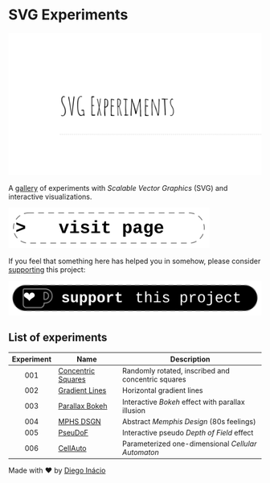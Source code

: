 # SVG Experiments

[![preview](assets/img/social-preview.png)](https://diegoinacio.github.io/svg-experiments/)

A [gallery](https://diegoinacio.github.io/svg-experiments/) of experiments with _Scalable Vector Graphics_ (SVG) and interactive visualizations.

[![visit page](assets/icon/visit_page.svg)](https://diegoinacio.github.io/svg-experiments/)

If you feel that something here has helped you in somehow, please consider [supporting](https://ko-fi.com/diegoinacio/) this project:

[![support this project](assets/icon/support_this_project.svg)](https://ko-fi.com/diegoinacio/)

## List of experiments

| Experiment | Name                                      | Description                                        |
| :--------: | ----------------------------------------- | -------------------------------------------------- |
|    001     | [Concentric Squares](svg-experiment-001/) | Randomly rotated, inscribed and concentric squares |
|    002     | [Gradient Lines](svg-experiment-002/)     | Horizontal gradient lines                          |
|    003     | [Parallax Bokeh](svg-experiment-003/)     | Interactive _Bokeh_ effect with parallax illusion  |
|    004     | [MPHS DSGN](svg-experiment-004/)          | Abstract _Memphis Design_ (80s feelings)           |
|    005     | [PseuDoF](svg-experiment-005/)            | Interactive pseudo _Depth of Field_ effect         |
|    006     | [CellAuto](svg-experiment-006/)           | Parameterized one-dimensional _Cellular Automaton_ |

Made with ❤️ by [Diego Inácio](https://diegoinacio.github.io/)
